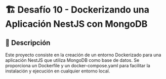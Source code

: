 # 🏗️ Desafío 10 - Dockerizando una Aplicación NestJS con MongoDB

## 📌 Descripción
Este proyecto consiste en la creación de un entorno Dockerizado para una aplicación NestJS que utiliza MongoDB como base de datos. Se proporciona un Dockerfile y un docker-compose.yaml para facilitar la instalación y ejecución en cualquier entorno local.
